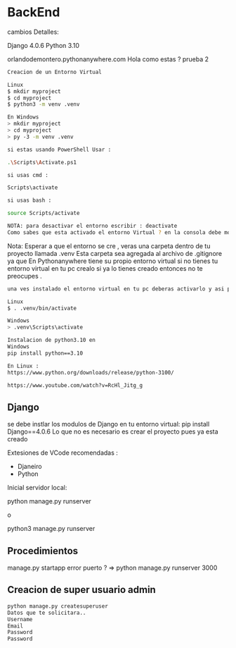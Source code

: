 # BackEnd
cambios
Detalles:

Django 4.0.6
Python 3.10

orlandodemontero.pythonanywhere.com
Hola como estas ? 
prueba 2

```bash
Creacion de un Entorno Virtual

Linux
$ mkdir myproject
$ cd myproject
$ python3 -m venv .venv

En Windows
> mkdir myproject
> cd myproject
> py -3 -m venv .venv

si estas usando PowerShell Usar :

.\Scripts\Activate.ps1

si usas cmd :

Scripts\activate

si usas bash :

source Scripts/activate

NOTA: para desactivar el entorno escribir : deactivate
Como sabes que esta activado el entorno Virtual ? en la consola debe mostrarse .venv
```

Nota: Esperar a que el entorno se cre , veras una carpeta dentro de tu proyecto llamada .venv
Esta carpeta sea agregada al archivo de .gitignore ya que En Pythonanywhere tiene su propio entorno virtual
si no tienes tu entorno virtual en tu pc crealo si ya lo tienes creado entonces no te preocupes .

```bash
una ves instalado el entorno virtual en tu pc deberas activarlo y asi poder trabajar este paso lo debes realizar cada vez trabajaras en el proyecto.

Linux
$ . .venv/bin/activate

Windows
> .venv\Scripts\activate

```

```bash
Instalacion de python3.10 en 
Windows
pip install python==3.10

En Linux :
https://www.python.org/downloads/release/python-3100/

https://www.youtube.com/watch?v=RcHl_Jitg_g

```

## Django

se debe instlar los modulos de Django en tu entorno virtual:
pip install Django==4.0.6
Lo que no es necesario es crear el proyecto pues ya esta creado

Extesiones de VCode recomendadas :

* Djaneiro
* Python

Inicial servidor local:

python manage.py runserver

o

python3 manage.py runserver

## Procedimientos

manage.py startapp
error puerto ? => python manage.py runserver 3000

## Creacion de super usuario admin

```bash
python manage.py createsuperuser
Datos que te solicitara..
Username
Email
Password
Password
```
